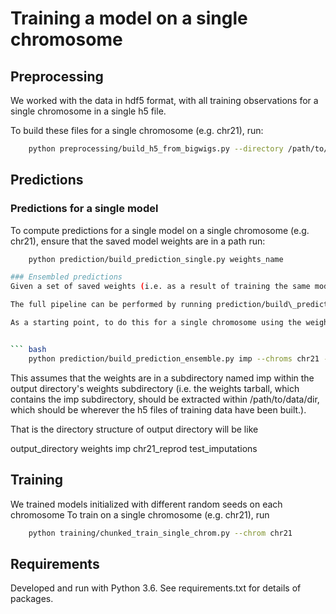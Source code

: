 # Training a model on a single chromosome


## Preprocessing


We worked with the data in hdf5 format, with all training observations for a single chromosome in a single h5 file.

To build these files for a single chromosome (e.g. chr21), run: 

  ``` bash
      python preprocessing/build_h5_from_bigwigs.py --directory /path/to/data/dir --chroms chr21
  ```

## Predictions

### Predictions for a single model

To compute predictions for a single model on a single chromosome (e.g. chr21), ensure that the saved model weights are in a path run:

  ``` bash
      python prediction/build_prediction_single.py weights_name

### Ensembled predictions
Given a set of saved weights (i.e. as a result of training the same model on each chromosome as outlined above), predictions were generated by computing predictions from each set of weights and averaging them.

The full pipeline can be performed by running prediction/build\_prediction_ensemble.py.

As a starting point, to do this for a single chromosome using the weights that were used for the best team imp submission:


  ``` bash
      python prediction/build_prediction_ensemble.py imp --chroms chr21 --data_directory /path/to/data/dir --output_directory /path/to/output/dir
  ```

This assumes that the weights are in a subdirectory named imp within the output directory's weights subdirectory (i.e. the weights tarball, which contains the imp subdirectory, should be extracted within /path/to/data/dir, which should be wherever the h5 files of training data have been built.).

That is the directory structure of output directory will be like

output_directory
   weights
      imp
      chr21_reprod
   test_imputations

 
## Training

We trained models initialized with different random seeds on each chromosome
To train on a single chromosome (e.g. chr21), run 

  ``` bash
      python training/chunked_train_single_chrom.py --chrom chr21
  ```

## Requirements

Developed and run with Python 3.6. See requirements.txt for details of packages.
